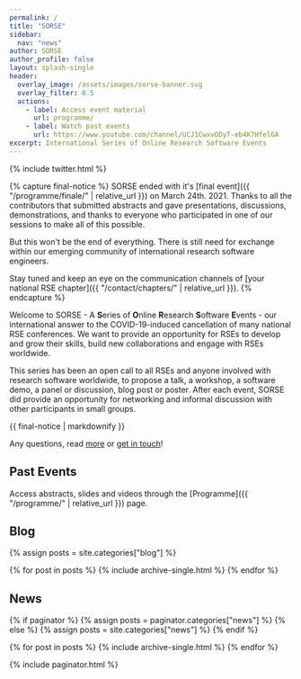 ```yaml
---
permalink: /
title: "SORSE"
sidebar:
  nav: "news"
author: SORSE
author_profile: false
layout: splash-single
header:
  overlay_image: /assets/images/sorse-banner.svg
  overlay_filter: 0.5
  actions:
    - label: Access event material
      url: programme/
    - label: Watch past events
      url: https://www.youtube.com/channel/UCJ1CwxvODyT-eb4K7HfelGA
excerpt: International Series of Online Research Software Events
---
```


<aside id="twitter-holder" class="sidebar__right sticky">
    {% include twitter.html %}
</aside>

{% capture final-notice %}
SORSE ended with it's [final event]({{ "/programme/finale/" | relative_url }})
on March 24th. 2021. Thanks to all the contributors that submitted abstracts and
gave presentations, discussions, demonstrations, and thanks to everyone who
participated in one of our sessions to make all of this possible.

But this won't be the end of everything. There is still need for exchange
within our emerging community of international research software engineers.

Stay tuned and keep an eye on the communication channels of
[your national RSE chapter]({{ "/contact/chapters/" | relative_url }}).
{% endcapture %}

Welcome to SORSE - A **S**eries of **O**nline **R**esearch **S**oftware **E**vents - our international answer to the COVID-19-induced cancellation of many national RSE conferences. We want to provide an opportunity for RSEs to develop and grow their skills, build new collaborations and engage with RSEs worldwide.

This series has been an open call to all RSEs and anyone involved with research software worldwide, to propose a talk, a workshop, a software demo, a panel or discussion, blog post or poster. After each event, SORSE did provide an opportunity for networking and informal discussion with other participants in small groups.

<div class="notice--info">
  {{ final-notice | markdownify }}
</div>

Any questions, read [more](faq/about/what-is-sorse) or [get in touch](contact/)!

## Past Events

Access abstracts, slides and videos through the [Programme]({{ "/programme/" | relative_url }}) page.


## Blog
{% assign posts = site.categories["blog"] %}

{% for post in posts %}
  {% include archive-single.html %}
{% endfor %}



## News

{% if paginator %}
  {% assign posts = paginator.categories["news"] %}
{% else %}
  {% assign posts = site.categories["news"] %}
{% endif %}

{% for post in posts %}
  {% include archive-single.html %}
{% endfor %}

{% include paginator.html %}
